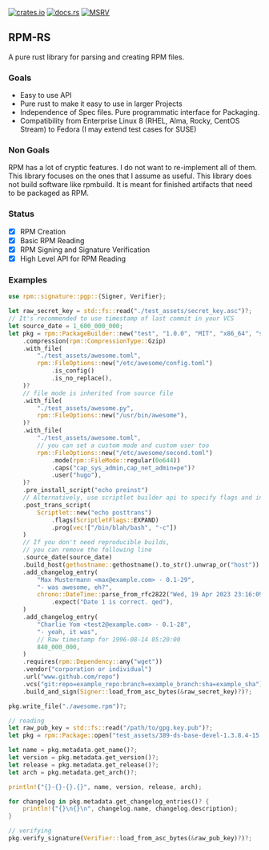 [![crates.io](https://img.shields.io/crates/v/rpm.svg)](https://crates.io/crates/rpm)
[![docs.rs](https://docs.rs/rpm/badge.svg)](https://docs.rs/rpm)
[![MSRV](https://img.shields.io/badge/rustc-1.71.0+-ab6000.svg)](https://blog.rust-lang.org/2023/07/13/Rust-1.71.0.html)

## RPM-RS

A pure rust library for parsing and creating RPM files.

### Goals

- Easy to use API
- Pure rust to make it easy to use in larger Projects
- Independence of Spec files. Pure programmatic interface for Packaging.
- Compatibility from Enterprise Linux 8 (RHEL, Alma, Rocky, CentOS Stream) to Fedora (I may extend test cases for SUSE)

### Non Goals

RPM has a lot of cryptic features. I do not want to re-implement all of them. This library focuses on
the ones that I assume as useful.
This library does not build software like rpmbuild. It is meant for finished artifacts that need to be packaged as RPM.

### Status

- [x] RPM Creation
- [x] Basic RPM Reading
- [x] RPM Signing and Signature Verification
- [x] High Level API for RPM Reading

### Examples

```rust
use rpm::signature::pgp::{Signer, Verifier};

let raw_secret_key = std::fs::read("./test_assets/secret_key.asc")?;
// It's recommended to use timestamp of last commit in your VCS
let source_date = 1_600_000_000;
let pkg = rpm::PackageBuilder::new("test", "1.0.0", "MIT", "x86_64", "some awesome package")
    .compression(rpm::CompressionType::Gzip)
    .with_file(
        "./test_assets/awesome.toml",
        rpm::FileOptions::new("/etc/awesome/config.toml")
            .is_config()
            .is_no_replace(),
    )?
    // file mode is inherited from source file
    .with_file(
        "./test_assets/awesome.py",
        rpm::FileOptions::new("/usr/bin/awesome"),
    )?
    .with_file(
        "./test_assets/awesome.toml",
        // you can set a custom mode and custom user too
        rpm::FileOptions::new("/etc/awesome/second.toml")
            .mode(rpm::FileMode::regular(0o644))
            .caps("cap_sys_admin,cap_net_admin=pe")?
            .user("hugo"),
    )?
    .pre_install_script("echo preinst")
    // Alternatively, use scriptlet builder api to specify flags and interpreter/arguments
    .post_trans_script(
        Scriptlet::new("echo posttrans")
            .flags(ScriptletFlags::EXPAND)
            .prog(vec!["/bin/blah/bash", "-c"])
    )
    // If you don't need reproducible builds,
    // you can remove the following line
    .source_date(source_date)
    .build_host(gethostname::gethostname().to_str().unwrap_or("host"))
    .add_changelog_entry(
        "Max Mustermann <max@example.com> - 0.1-29",
        "- was awesome, eh?",
        chrono::DateTime::parse_from_rfc2822("Wed, 19 Apr 2023 23:16:09 GMT")
            .expect("Date 1 is correct. qed"),
    )
    .add_changelog_entry(
        "Charlie Yom <test2@example.com> - 0.1-28",
        "- yeah, it was",
        // Raw timestamp for 1996-08-14 05:20:00
        840_000_000,
    )
    .requires(rpm::Dependency::any("wget"))
    .vendor("corporation or individual")
    .url("www.github.com/repo")
    .vcs("git:repo=example_repo:branch=example_branch:sha=example_sha")
    .build_and_sign(Signer::load_from_asc_bytes(&raw_secret_key)?)?;

pkg.write_file("./awesome.rpm")?;

// reading
let raw_pub_key = std::fs::read("/path/to/gpg.key.pub")?;
let pkg = rpm::Package::open("test_assets/389-ds-base-devel-1.3.8.4-15.el7.x86_64.rpm")?;

let name = pkg.metadata.get_name()?;
let version = pkg.metadata.get_version()?;
let release = pkg.metadata.get_release()?;
let arch = pkg.metadata.get_arch()?;

println!("{}-{}-{}.{}", name, version, release, arch);

for changelog in pkg.metadata.get_changelog_entries()? {
    println!("{}\n{}\n", changelog.name, changelog.description);
}

// verifying
pkg.verify_signature(Verifier::load_from_asc_bytes(&raw_pub_key)?)?;
```
